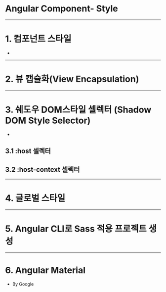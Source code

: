 # Angular Component- Style
---
# 1. 컴포넌트 스타일
- 

---

# 2. 뷰 캡슐화(View Encapsulation)

---

# 3. 쉐도우 DOM스타일 셀렉터 (Shadow DOM Style Selector)
- 

## 3.1 :host 셀렉터

## 3.2 :host-context 셀렉터

---

# 4. 글로벌 스타일

---

# 5. Angular CLI로 Sass 적용 프로젝트 생성 

---

# 6. Angular Material
- By Google